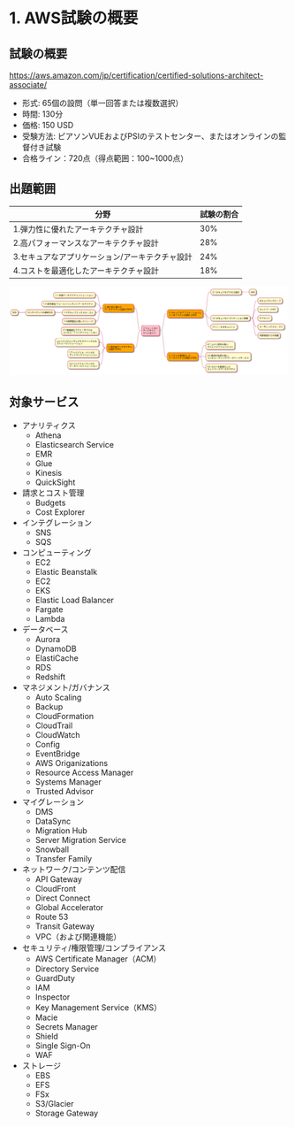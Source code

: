 
# 1. AWS試験の概要

## 試験の概要
https://aws.amazon.com/jp/certification/certified-solutions-architect-associate/

* 形式: 65個の設問（単一回答または複数選択）
* 時間: 130分
* 価格: 150 USD
* 受験方法: ピアソンVUEおよびPSIのテストセンター、またはオンラインの監督付き試験
* 合格ライン：720点（得点範囲：100~1000点）

## 出題範囲

| 分野 | 試験の割合 |
|--|--|
| 1.弾力性に優れたアーキテクチャ設計 | 30% |
| 2.高パフォーマンスなアーキテクチャ設計 | 28% |
| 3.セキュアなアプリケーション/アーキテクチャ設計 | 24% |
| 4.コストを最適化したアーキテクチャ設計 | 18% |

![](assets/exam-coverage.svg)

## 対象サービス
* アナリティクス
    * Athena
    * Elasticsearch Service
    * EMR
    * Glue
    * Kinesis
    * QuickSight
* 請求とコスト管理
    * Budgets
    * Cost Explorer
* インテグレーション
    * SNS
    * SQS
* コンピューティング
    * EC2
    * Elastic Beanstalk
    * EC2
    * EKS
    * Elastic Load Balancer
    * Fargate
    * Lambda
* データベース
    * Aurora
    * DynamoDB
    * ElastiCache
    * RDS
    * Redshift
* マネジメント/ガバナンス
    * Auto Scaling
    * Backup
    * CloudFormation
    * CloudTrail
    * CloudWatch
    * Config
    * EventBridge
    * AWS Origanizations
    * Resource Access Manager
    * Systems Manager
    * Trusted Advisor
* マイグレーション
    * DMS
    * DataSync
    * Migration Hub
    * Server Migration Service
    * Snowball
    * Transfer Family
* ネットワーク/コンテンツ配信
    * API Gateway
    * CloudFront
    * Direct Connect
    * Global Accelerator
    * Route 53
    * Transit Gateway
    * VPC（および関連機能）
* セキュリティ/権限管理/コンプライアンス
    * AWS Certificate Manager（ACM）
    * Directory Service
    * GuardDuty
    * IAM
    * Inspector
    * Key Management Service（KMS）
    * Macie
    * Secrets Manager
    * Shield
    * Single Sign-On
    * WAF
* ストレージ
    * EBS
    * EFS
    * FSx
    * S3/Glacier
    * Storage Gateway
